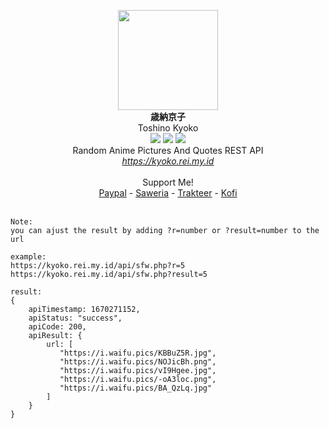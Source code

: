 <p align="center">
<img src="https://i.ibb.co/ydWTXyD/kyoko.png" width="160"/><br/>
<b>歳納京子</b><br/>
Toshino Kyoko<br/>
<img src="https://img.shields.io/badge/PHP-8.0-bf616a?style=flat-square"/> <img src="https://img.shields.io/badge/LICENE-GPL3.0-ebcb8b?style=flat-square"/> <img src="https://img.shields.io/badge/VERSION-1.0.1-a3be8c?style=flat-square"/><br/>
Random Anime Pictures And Quotes REST API<br/>
<u><i>https://kyoko.rei.my.id</i></u>
<br/>
<br/>
Support Me!<br/>
<a href="https://paypal.me/elliottophellia">Paypal</a> - <a href="https://saweria.co/elliottophellia">Saweria</a> - <a href="https://trakteer.id/elliottophellia">Trakteer</a> - <a href="https://ko-fi.com/elliottophellia">Kofi</a>
<br/>
<br/>

```
Note:
you can ajust the result by adding ?r=number or ?result=number to the url

example: 
https://kyoko.rei.my.id/api/sfw.php?r=5
https://kyoko.rei.my.id/api/sfw.php?result=5

result:
{
    apiTimestamp: 1670271152,
    apiStatus: "success",
    apiCode: 200,
    apiResult: {
        url: [
           "https://i.waifu.pics/KBBuZ5R.jpg",
           "https://i.waifu.pics/NOJicBh.png",
           "https://i.waifu.pics/vI9Hgee.jpg",
           "https://i.waifu.pics/-oA3loc.png",
           "https://i.waifu.pics/BA_QzLq.jpg"
        ]
    }
}
```

</p>
